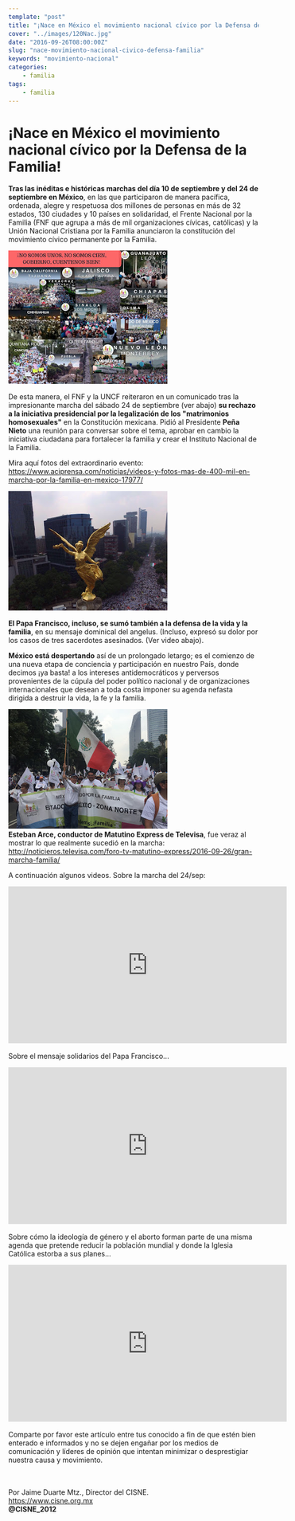 ```yaml
---
template: "post"
title: "¡Nace en México el movimiento nacional cívico por la Defensa de la Familia!"
cover: "../images/120Nac.jpg"
date: "2016-09-26T08:00:00Z"
slug: "nace-movimiento-nacional-civico-defensa-familia"
keywords: "movimiento-nacional"
categories: 
    - familia
tags: 
    - familia
---
```


# ¡Nace en México el movimiento nacional cívico por la Defensa de la Familia!
**Tras las inéditas e históricas marchas del día 10 de septiembre y del 24 de septiembre en México**, en las que participaron de manera pacífica, ordenada, alegre y respetuosa dos millones de personas en más de 32 estados, 130 ciudades y 10 países en solidaridad, el Frente Nacional por la Familia (FNF que agrupa a más de mil organizaciones cívicas, católicas) y la Unión Nacional Cristiana por la Familia anunciaron la constitución del movimiento cívico permanente por la Familia.

![Dios](../images/120Nac.jpg)  


De esta manera, el FNF y la UNCF reiteraron en un comunicado tras la impresionante marcha del sábado 24 de septiembre (ver abajo) **su rechazo a la iniciativa presidencial por la legalización de los "matrimonios homosexuales"** en la Constitución mexicana. Pidió al Presidente **Peña Nieto** una reunión para conversar sobre el tema, aprobar en cambio la iniciativa ciudadana para fortalecer la familia y crear el Instituto Nacional de la Familia.

Mira aquí fotos del extraordinario evento: https://www.aciprensa.com/noticias/videos-y-fotos-mas-de-400-mil-en-marcha-por-la-familia-en-mexico-17977/

![Dios](../images/120Nac1.jpg)  

**El Papa Francisco, incluso, se sumó también a la defensa de la vida y la familia**, en su mensaje dominical del angelus. (Incluso, expresó su dolor por los casos de tres sacerdotes asesinados. (Ver video abajo).

**México está despertando** así de un prolongado letargo; es el comienzo de una nueva etapa de conciencia y participación en nuestro País, donde decimos ¡ya basta! a los intereses antidemocráticos y perversos provenientes de la cúpula del poder político nacional y de organizaciones internacionales que desean a toda costa imponer su agenda nefasta dirigida a destruir la vida, la fe y la familia.

![Dios](../images/120Nac2.jpg)  
**Esteban Arce, conductor de Matutino Express de Televisa**, fue veraz al mostrar lo que realmente sucedió en la marcha: http://noticieros.televisa.com/foro-tv-matutino-express/2016-09-26/gran-marcha-familia/

A continuación algunos videos.
Sobre la marcha del 24/sep:

<iframe width="560" height="315" src="https://www.youtube.com/embed/6PFsvg_4QUE" title="YouTube video player" frameborder="0" allow="accelerometer; autoplay; clipboard-write; encrypted-media; gyroscope; picture-in-picture" allowfullscreen></iframe>

Sobre el mensaje solidarios del Papa Francisco...

<iframe width="560" height="315" src="https://www.youtube.com/embed/fPqcTYz750A" title="YouTube video player" frameborder="0" allow="accelerometer; autoplay; clipboard-write; encrypted-media; gyroscope; picture-in-picture" allowfullscreen></iframe>

Sobre cómo la ideología de género y el aborto forman parte de una misma agenda que pretende reducir la población mundial y donde la Iglesia Católica estorba a sus planes...

<iframe width="560" height="315" src="https://www.youtube.com/embed/j3h8_xKJigQ" title="YouTube video player" frameborder="0" allow="accelerometer; autoplay; clipboard-write; encrypted-media; gyroscope; picture-in-picture" allowfullscreen></iframe>

Comparte por favor este artículo entre tus conocido a fin de que estén bien enterado e informados y no se dejen engañar por los medios de comunicación y líderes de opinión que intentan minimizar o desprestigiar nuestra causa y movimiento.

<br/><br/>
Por Jaime Duarte Mtz., Director del CISNE.  
<https://www.cisne.org.mx>  
**@CISNE_2012**
